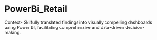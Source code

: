 # PowerBi_Retail
Context- Skilfully translated findings into visually compelling dashboards using Power BI, facilitating  comprehensive and data-driven decision-making.
